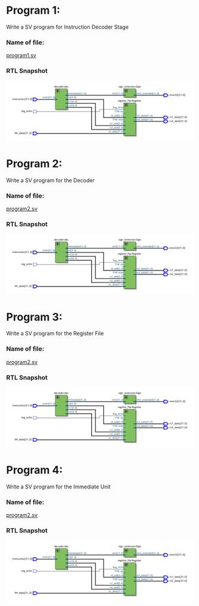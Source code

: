 # Program 1: 
Write a SV program for Instruction Decoder Stage

### Name of file:
[program1.sv](./program1.sv)

### RTL Snapshot
![Screenshot of RTL view, full screen][def]

[def]: <program1.png>



# Program 2: 
Write a SV program for the Decoder

### Name of file:
[program2.sv](./program2.sv)

### RTL Snapshot
![Screenshot of RTL view, full screen][def]

[def]: <program2.png>



# Program 3: 
Write a SV program for the Register File

### Name of file:
[program2.sv](./program3.sv)

### RTL Snapshot
![Screenshot of RTL view, full screen][def]

[def]: <program3.png>



# Program 4: 
Write a SV program for the Immediate Unit

### Name of file:
[program2.sv](./program4.sv)

### RTL Snapshot
![Screenshot of RTL view, full screen][def]

[def]: <program4.png>